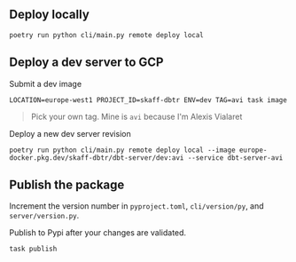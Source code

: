## Deploy locally

```
poetry run python cli/main.py remote deploy local
```

## Deploy a dev server to GCP

Submit a dev image
```
LOCATION=europe-west1 PROJECT_ID=skaff-dbtr ENV=dev TAG=avi task image
```
> Pick your own tag. Mine is `avi` because I'm Alexis Vialaret

Deploy a new dev server revision
```
poetry run python cli/main.py remote deploy local --image europe-docker.pkg.dev/skaff-dbtr/dbt-server/dev:avi --service dbt-server-avi
```

## Publish the package

Increment the version number in `pyproject.toml`, `cli/version/py`, and `server/version.py`.

Publish to Pypi after your changes are validated.
```shell
task publish
```
